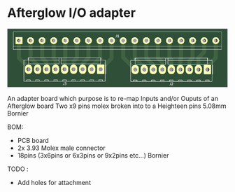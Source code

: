 # Afterglow I/O adapter

![PCB board](pcb.png)

An adapter board which purpose is to re-map Inputs and/or Ouputs of an Afterglow board
Two x9 pins molex broken into to a Heighteen pins 5.08mm Bornier

BOM:
- PCB board
- 2x 3.93 Molex male connector
- 18pins (3x6pins or  6x3pins or 9x2pins etc...) Bornier

TODO :
- Add holes for attachment